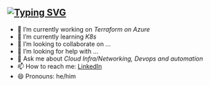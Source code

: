 ## [![Typing SVG](https://readme-typing-svg.demolab.com?font=Fira+Code&pause=1000&random=false&width=435&lines=Hi+There+%F0%9F%91%8B%2C+I'm+Munawwar;Asalamu+alaikum+wa+rahmatullah)](https://git.io/typing-svg) 

- 🔭 I’m currently working on *Terraform on Azure*
- 🌱 I’m currently learning *K8s*
- 👯 I’m looking to collaborate on ...
- 🤔 I’m looking for help with ...
- 💬 Ask me about *Cloud Infra/Networking, Devops and automation*
- 📫 How to reach me: [LinkedIn](https://www.linkedin.com/in/munawwar-ahmed-%E2%98%81%EF%B8%8F-32308498/)
- 😄 Pronouns: he/him